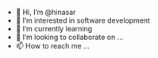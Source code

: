 - 👋 Hi, I’m @hinasar
- 👀 I’m interested in software development
- 🌱 I’m currently learning 
- 💞️ I’m looking to collaborate on ...
- 📫 How to reach me ...

<!---
hinasar/hinasar is a ✨ special ✨ repository because its `README.md` (this file) appears on your GitHub profile.
You can click the Preview link to take a look at your changes.
--->
